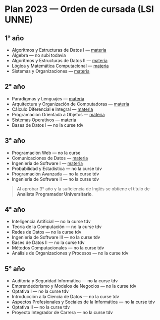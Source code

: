 # Plan 2023 — Orden de cursada (LSI UNNE)

## 1° año
- Algoritmos y Estructuras de Datos I — [materia](../Materias/Algoritmo%20y%20Estructura%20de%20datos%201/)
- Álgebra — no subi todavia
- Algoritmos y Estructuras de Datos II — [materia](../Materias/Algoritmo%20y%20Estructura%20de%20datos%202/)
- Lógica y Matemática Computacional — [materia](../Materias/Logica%20y%20Matematica%20Computacional/)
- Sistemas y Organizaciones — [materia](../Materias/Sistemas%20y%20Organizaciones/)

## 2° año
- Paradigmas y Lenguajes — [materia](../Materias/Paradigmas%20y%20Lenguajes/)
- Arquitectura y Organización de Computadoras — [materia](../Materias/Arquitectura%20de%20computadoras/)
- Cálculo Diferencial e Integral — [materia](../Materias/Calculo/)
- Programación Orientada a Objetos — [materia](../Materias/Programacion%20Orientada%20a%20Objetos/)
- Sistemas Operativos — [materia](../Materias/Sistemas%20Operativos/)
- Bases de Datos I — no la curse tdv

## 3° año
- Programación Web — no la curse 
- Comunicaciones de Datos — [materia](../Materias/Comunicacion%20de%20datos%201/)
- Ingeniería de Software I — [materia](../Materias/Ingenieria%20de%20Software%201/)
- Probabilidad y Estadística — no la curse tdv
- Programación Avanzada — no la curse tdv
- Ingeniería de Software II — no la curse tdv

> Al aprobar 3° año y la suficiencia de Inglés se obtiene el título de **Analista Programador Universitario**.

## 4° año
- Inteligencia Artificial — no la curse tdv
- Teoría de la Computación — no la curse tdv
- Redes de Datos — no la curse tdv
- Ingeniería de Software III — no la curse tdv
- Bases de Datos II — no la curse tdv
- Métodos Computacionales — no la curse tdv
- Análisis de Organizaciones y Procesos — no la curse tdv

## 5° año
- Auditoría y Seguridad Informática — no la curse tdv
- Emprendedorismo y Modelos de Negocios — no la curse tdv
- Optativa I — no la curse tdv
- Introducción a la Ciencia de Datos — no la curse tdv
- Aspectos Profesionales y Sociales de la Informática — no la curse tdv
- Optativa II — no la curse tdv
- Proyecto Integrador de Carrera — no la curse tdv
